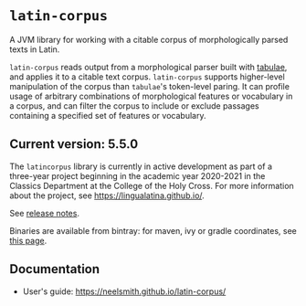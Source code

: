 # `latin-corpus`

A JVM library for working with a citable corpus of morphologically parsed texts in Latin.

`latin-corpus` reads output from a morphological parser built with [tabulae](https://github.com/neelsmith/tabulae), and applies it to a citable text corpus. `latin-corpus` supports higher-level manipulation of the corpus than `tabulae`'s token-level paring. It can profile usage of arbitrary combinations of morphological features or vocabulary in a corpus, and can filter the corpus to include or exclude passages containing a specified set of features or vocabulary.


## Current version:  5.5.0

The `latincorpus` library is currently in active development as part of a three-year project beginning in the academic year 2020-2021 in the Classics Department at the College of the Holy Cross.  For more information about the project, see <https://lingualatina.github.io/>.


See [release notes](releases.md).


Binaries are available from bintray: for maven, ivy or gradle coordinates, see [this page](https://bintray.com/neelsmith/maven/latincorpus).


## Documentation

- User's guide: <https://neelsmith.github.io/latin-corpus/>
